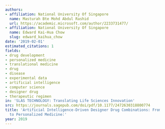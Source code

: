 ```yaml
---
authors:
- affiliation: National University Of Singapore
  name: Masturah Bte Mohd Abdul Rashid
  url: https://academic.microsoft.com/author/2233731477/
- affiliation: National University Of Singapore
  name: Edward Kai-Hua Chow
  slug: edward_kaihua_chow
date: '2019-02-01'
estimated_citations: 1
fields:
- drug development
- personalized medicine
- translational medicine
- drug
- disease
- experimental data
- artificial intelligence
- computer science
- designer drug
- therapeutic regimen
in: 'SLAS TECHNOLOGY: Translating Life Sciences Innovation'
src: https://journals.sagepub.com/doi/pdf/10.1177/2472630318800774
title: 'Artificial Intelligence-Driven Designer Drug Combinations: From Drug Development
  to Personalized Medicine:'
year: 2019
---
```

